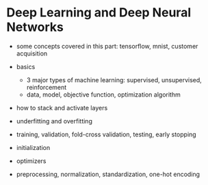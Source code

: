 # Deep Learning and Deep Neural Networks

* some concepts covered in this part: tensorflow, mnist, customer acquisition

* basics
    * 3 major types of machine learning: supervised, unsupervised, reinforcement
    * data, model, objective function, optimization algorithm

* how to stack and activate layers
* underfitting and overfitting
* training, validation, fold-cross validation, testing, early stopping
* initialization
* optimizers
* preprocessing, normalization, standardization, one-hot encoding